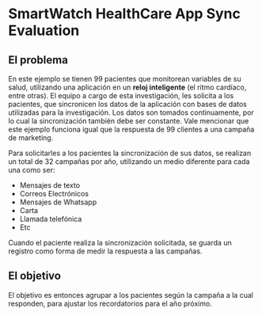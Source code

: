 # SmartWatch HealthCare App Sync Evaluation

##  El problema

En este ejemplo se tienen 99 pacientes que monitorean variables de su salud, utilizando una aplicación en un **reloj inteligente** (el ritmo cardíaco, entre otras). El equipo a cargo de esta investigación, les solicita a los pacientes, que sincronicen los datos de la aplicación con bases de datos utilizadas para la investigación. Los datos son tomados continuamente, por lo cual la sincronización también debe ser constante. Vale mencionar que este ejemplo funciona igual que la respuesta de 99 clientes a una campaña de marketing.

Para solicitarles a los pacientes la sincronización de sus datos, se realizan un total de 32 campañas por año, utilizando un medio diferente para cada una como ser:
- Mensajes de texto
- Correos Electrónicos
- Mensajes de Whatsapp
- Carta
- Llamada telefónica
- Etc

Cuando el paciente realiza la sincronización solicitada, se guarda un registro como forma de medir la respuesta a las campañas.

##  El objetivo

El objetivo es entonces agrupar a los pacientes según la campaña a la cual responden, para ajustar los recordatorios para el año próximo.


